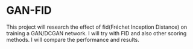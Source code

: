 # GAN-FID

This project will research the effect of fid(Fréchet Inception Distance) on training
a GAN/DCGAN network.
I will try with FID and also other scoring methods.
I will compare the performance and results.